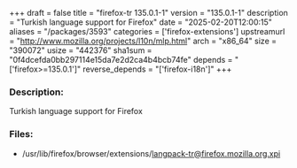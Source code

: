 +++
draft = false
title = "firefox-tr 135.0.1-1"
version = "135.0.1-1"
description = "Turkish language support for Firefox"
date = "2025-02-20T12:00:15"
aliases = "/packages/3593"
categories = ['firefox-extensions']
upstreamurl = "http://www.mozilla.org/projects/l10n/mlp.html"
arch = "x86_64"
size = "390072"
usize = "442376"
sha1sum = "0f4dcefda0bb297114e15da7e2d2ca4b4bcb74fe"
depends = "['firefox>=135.0.1']"
reverse_depends = "['firefox-i18n']"
+++
### Description: 
Turkish language support for Firefox

### Files: 
* /usr/lib/firefox/browser/extensions/langpack-tr@firefox.mozilla.org.xpi
